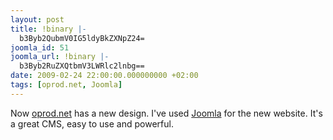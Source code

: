 ```yaml
---
layout: post
title: !binary |-
  b3Byb2QubmV0IG5ldyBkZXNpZ24=
joomla_id: 51
joomla_url: !binary |-
  b3Byb2RuZXQtbmV3LWRlc2lnbg==
date: 2009-02-24 22:00:00.000000000 +02:00
tags: [oprod.net, Joomla]
---
```

<p>Now <a href="http://oprod.net/">oprod.net</a> has a new design. I've used <a href="http://joomla.org/">Joomla</a> for the new website. It's a great CMS, easy to use and powerful.</p>
